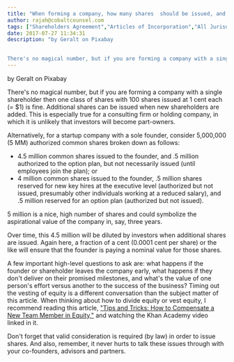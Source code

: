 ```yaml
---
title: "When forming a company, how many shares  should be issued, and at what price?"
author: rajah@cobaltcounsel.com
tags: ["Shareholders Agreement","Articles of Incorporation","All Jurisdictions"]
date: 2017-07-27 11:34:31
description: "by Geralt on Pixabay
 

There's no magical number, but if you are forming a company with a single shareholder then one class of shares with 100 shares issued at 1 cent each (= $1) is fine. Additional..."
---
```


by Geralt on Pixabay
 

There's no magical number, but if you are forming a company with a single shareholder then one class of shares with 100 shares issued at 1 cent each (= $1) is fine. Additional shares can be issued when new shareholders are added. This is especially true for a consulting firm or holding company, in which it is unlikely that investors will become part-owners.

Alternatively, for a startup company with a sole founder, consider 5,000,000 (5 MM) authorized common shares broken down as follows:

- 4.5 million common shares issued to the founder, and .5 million authorized to the option plan, but not necessarily issued (until employees join the plan); or
- 4 million common shares issued to the founder, .5 million shares reserved for new key hires at the executive level (authorized but not issued, presumably other individuals working at a reduced salary), and .5 million reserved for an option plan (authorized but not issued).

5 million is a nice, high number of shares and could symbolize the aspirational value of the company in, say, three years.

Over time, this 4.5 million will be diluted by investors when additional shares are issued. Again here, a fraction of a cent (0.0001 cent per share) or the like will ensure that the founder is paying a nominal value for those shares.

A few important high-level questions to ask are: what happens if the founder or shareholder leaves the company early, what happens if they don't deliver on their promised milestones, and what's the value of one person's effort versus another to the success of the business? Timing out the vesting of equity is a different conversation than the subject matter of this article. When thinking about how to divide equity or vest equity, I recommend reading this article, ["Tips and Tricks: How to Compensate a New Team Member in Equity,"](https://blog.clausehound.com/tips-and-tricks-how-to-compensate-a-new-team-member-in-equity/) and watching the Khan Academy video linked in it.

Don't forget that valid consideration is required (by law) in order to issue shares. And also, remember, it never hurts to talk these issues through with your co-founders, advisors and partners.
